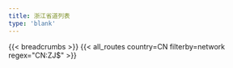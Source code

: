 ```yaml
---
title: 浙江省道列表
type: 'blank'
---
```


{{< breadcrumbs >}}
{{< all_routes country=CN filterby=network regex="CN:ZJ$" >}}
